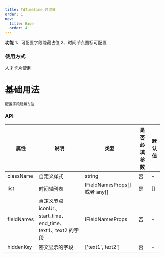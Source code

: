 ```yaml
---
title: TdTimeline 时间轴
order: 1
nav:
  title: Base
  order: 4
---
```


**功能**
1、可配置字段隐藏占位
2、时间节点图标可配置

### 使用方式

人才卡片使用

# 基础用法

<code src="./demos/demo1.tsx">配置字段隐藏占位</code>

### API

| 属性       | 说明                                                          | 类型                         | 是否必填参数 | 默认值 |
| ---------- | ------------------------------------------------------------- | ---------------------------- | ------------ | ------ |
| className  | 自定义样式                                                    | string                       | 否           | -      |
| list       | 时间轴列表                                                    | IFieldNamesProps[]或者 any[] | 是           | []     |
| fieldNames | 自定义节点 iconUrl、start_time、end_time、text1、text2 的字段 | IFieldNamesProps             | 否           | -      |
| hiddenKey  | 密文显示的字段                                                | ['text1','text2']            | 否           | -      |
